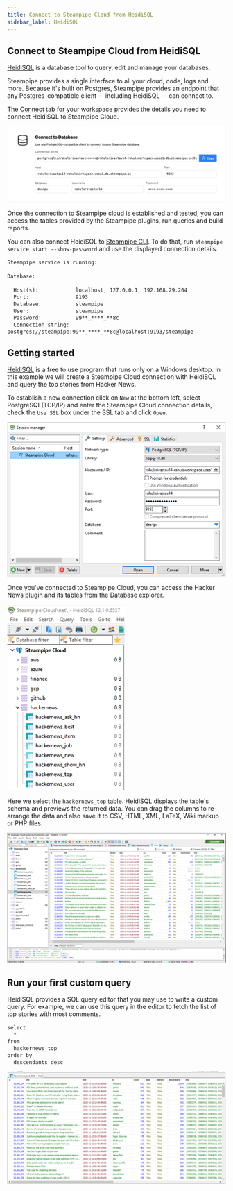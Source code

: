 ```yaml
---
title: Connect to Steampipe Cloud from HeidiSQL
sidebar_label: HeidiSQL
---
```

## Connect to Steampipe Cloud from HeidiSQL

[HeidiSQL](https://www.heidisql.com/) is a database tool to query, edit and manage your databases.

Steampipe provides a single interface to all your cloud, code, logs and more. Because it's built on Postgres, Steampipe provides an endpoint that any Postgres-compatible client -- including HeidiSQL -- can connect to.

The [Connect](/docs/cloud/integrations/overview) tab for your workspace provides the details you need to connect HeidiSQL to Steampipe Cloud.

<div style={{"marginTop":"1em", "marginBottom":"1em", "width":"90%"}}>
<img src="/images/docs/cloud/steampipe-cloud-connect-details.jpg" />
</div>

Once the connection to Steampipe cloud is established and tested, you can access the tables provided by the Steampipe plugins, run queries and build reports.

You can also connect HeidiSQL to [Steampipe CLI](https://steampipe.io/downloads). To do that, run `steampipe service start --show-password` and use the displayed connection details.

```
Steampipe service is running:

Database:

  Host(s):            localhost, 127.0.0.1, 192.168.29.204
  Port:               9193
  Database:           steampipe
  User:               steampipe
  Password:           99**_****_**8c
  Connection string:  postgres://steampipe:99**_****_**8c@localhost:9193/steampipe
  ```

## Getting started

[HeidiSQL](https://www.heidisql.com/download.php) is a free to use program that runs only on a Windows desktop. In this example we will create a Steampipe Cloud connection with HeidiSQL and query the top stories from Hacker News.

To establish a new connection click on `New` at the bottom left, select PostgreSQL(TCP/IP) and enter the Steampipe Cloud connection details, check the `Use SSL` box under the SSL tab and click `Open`.

<div style={{"marginTop":"1em", "marginBottom":"1em", "width":"90%"}}>
<img src="/images/docs/cloud/heidisql-connection-success.png" />
</div>

Once you've connected to Steampipe Cloud, you can access the Hacker News plugin and its tables from the Database explorer.

<div style={{"marginTop":"1em", "marginBottom":"1em", "width":"50%"}}>
<img src="/images/docs/cloud/heidisql-database-explorer.png" />
</div>

Here we select the `hackernews_top` table. HeidiSQL displays the table's schema and previews the returned data. You can drag the columns to re-arrange the data and also save it to CSV, HTML, XML, LaTeX, Wiki markup or PHP files.

<div style={{"marginTop":"1em", "marginBottom":"1em", "width":"90%"}}>
<img src="/images/docs/cloud/heidisql-hackernewstop-datapreview.png" />
</div>

## Run your first custom query

HeidiSQL provides a SQL query editor that you may use to write a custom query. For example, we can use this query in the editor to fetch the list of top stories with most comments.

```
select
  *
from
  hackernews_top
order by
  descendants desc
  ```

<div style={{"marginTop":"1em", "marginBottom":"1em", "width":"90%"}}>
<img src="/images/docs/cloud/heidisql-custom-query-response.png" />
</div>

